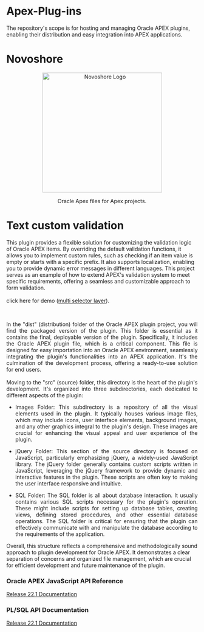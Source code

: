 # Apex-Plug-ins
The repository's scope is for hosting and managing Oracle APEX plugins, enabling their distribution and easy integration into APEX applications.
# Novoshore
<p align="center">
  <a href="https://www.novoshore.com/" target="blank"><img src="https://www.novoshore.com/wp-content/uploads/2018/08/n-ugly-3-e1534939287262.png" width="315" alt="Novoshore Logo" /></a>
</p>
<p align="center">Oracle Apex files for Apex projects.</p>

# Text custom validation
<p>
  This plugin provides a flexible solution for customizing the validation logic of Oracle APEX items. By overriding the default validation functions, it allows you to implement custom rules, such as checking if an item value is empty or starts with a specific prefix. It also supports localization, enabling you to provide dynamic error messages in different languages. This project serves as an example of how to extend APEX's validation system to meet specific requirements, offering a seamless and customizable approach to form validation.<br/><br/>
  click here for demo (<a href="https://vt1ua0ymgopd1jc-dbnsworkshop.adb.eu-frankfurt-1.oraclecloudapps.com/ords/r/juanantonio/plugin-arena/multi_selector_layer" target="_blank">multi selector layer</a>).
</p>
<br/>
<p align="justify">
In the "dist" (distribution) folder of the Oracle APEX plugin project, you will find the packaged version of the plugin. This folder is essential as it contains the final, deployable version of the plugin. Specifically, it includes the Oracle APEX plugin file, which is a critical component. This file is designed for easy importation into an Oracle APEX environment, seamlessly integrating the plugin's functionalities into an APEX application. It's the culmination of the development process, offering a ready-to-use solution for end users.
<br/><br/>
Moving to the "src" (source) folder, this directory is the heart of the plugin's development. It's organized into three subdirectories, each dedicated to different aspects of the plugin:

- <p align="justify">Images Folder: This subdirectory is a repository of all the visual elements used in the plugin. It typically houses various image files, which may include icons, user interface elements, background images, and any other graphics integral to the plugin's design. These images are crucial for enhancing the visual appeal and user experience of the plugin.</p>

- <p align="justify">jQuery Folder: This section of the source directory is focused on JavaScript, particularly emphasizing jQuery, a widely-used JavaScript library. The jQuery folder generally contains custom scripts written in JavaScript, leveraging the jQuery framework to provide dynamic and interactive features in the plugin. These scripts are often key to making the user interface responsive and intuitive.</p>

- <p align="justify">SQL Folder: The SQL folder is all about database interaction. It usually contains various SQL scripts necessary for the plugin's operation. These might include scripts for setting up database tables, creating views, defining stored procedures, and other essential database operations. The SQL folder is critical for ensuring that the plugin can effectively communicate with and manipulate the database according to the requirements of the application.</p>

Overall, this structure reflects a comprehensive and methodologically sound approach to plugin development for Oracle APEX. It demonstrates a clear separation of concerns and organized file management, which are crucial for efficient development and future maintenance of the plugin.
</p>

### Oracle APEX JavaScript API Reference

<p align="left">
  <a href="https://docs.oracle.com/en/database/oracle/apex/22.1/aexjs/toc.html" target="blank">Release 22.1 Documentation</a>
</p>

### PL/SQL API Documentation

<p align="left">
  <a href="https://docs.oracle.com/en/database/oracle/apex/22.1/aeapi/toc.htm" target="blank">Release 22.1 Documentation</a>
</p>
